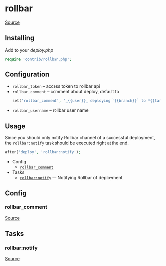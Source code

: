 <!-- DO NOT EDIT THIS FILE! -->
<!-- Instead edit contrib/rollbar.php -->
<!-- Then run bin/docgen -->

# rollbar

[Source](/contrib/rollbar.php)


## Installing

Add to your _deploy.php_

```php
require 'contrib/rollbar.php';
```

## Configuration

- `rollbar_token` – access token to rollbar api
- `rollbar_comment` – comment about deploy, default to
  ```php
  set('rollbar_comment', '_{{user}}_ deploying `{{branch}}` to *{{target}}*');
  ```
- `rollbar_username` – rollbar user name

## Usage

Since you should only notify Rollbar channel of a successful deployment, the `rollbar:notify` task should be executed right at the end.

```php
after('deploy', 'rollbar:notify');
```



* Config
  * [`rollbar_comment`](#rollbar_comment)
* Tasks
  * [`rollbar:notify`](#rollbarnotify) — Notifying Rollbar of deployment

## Config
### rollbar_comment
[Source](https://github.com/deployphp/deployer/search?q=%22rollbar_comment%22+in%3Afile+language%3Aphp+path%3Acontrib+filename%3Arollbar.php)




## Tasks
### rollbar:notify
[Source](https://github.com/deployphp/deployer/search?q=%22rollbar%3Anotify%22+in%3Afile+language%3Aphp+path%3Acontrib+filename%3Arollbar.php)



